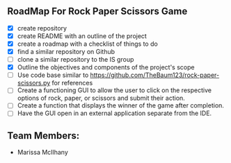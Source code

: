 ## RoadMap For Rock Paper Scissors Game 
- [X] create repository
- [X] create README with an outline of the project
- [X] create a roadmap with a checklist of things to do
- [X] find a similar repository on Github
- [ ] clone a similar repository to the IS group
- [X] Outline the objectives and components of the project's scope
- [ ] Use code base similar to https://github.com/TheBaum123/rock-paper-scissors.py for references
- [ ] Create a functioning GUI to allow the user to click on the respective options of rock, paper, or scissors and submit their action.
- [ ] Create a function that displays the winner of the game after completion.
- [ ] Have the GUI open in an external application separate from the IDE.
## Team Members:
* Marissa McIlhany
